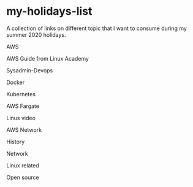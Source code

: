# my-holidays-list
A collection of links on different topic that I want to consume during my summer 2020 holidays. 


AWS
[](https://www.cloudforecast.io/blog/aws-tagging-best-practices/)
[](https://aws.amazon.com/blogs/aws/aws-well-architected-framework-updated-white-papers-tools-and-best-practices/?utm_source=feedburner&utm_medium=feed&utm_campaign=Feed%3A+AmazonWebServicesBlog+%28Amazon+Web+Services+Blog%29)


AWS Guide from Linux Academy
[](https://linuxacademy.com/guide/21655-aws-network-load-balancer-basics/)
[](https://linuxacademy.com/guide/19823-how-to-setup-a-loadbalanced-elasticsearch-cluster-on-aws/)
[](https://linuxacademy.com/guide/18753-automating-terraform-with-jenkins-and-aws-codecommit/)
[](https://linuxacademy.com/guide/19824-basic-security-of-your-vpc/)
[](https://linuxacademy.com/guide/14939-guide-to-subnetting-part-3-cidrs-and-route-summarization/)
[](https://linuxacademy.com/guide/13491-introduction-to-nat/)


Sysadmin-Devops
[](https://www.jeffgeerling.com/blog/2020/self-publishing-and-2nd-edition-ansible-devops)
[](https://www.simplethread.com/serverless-im-a-big-kid-now/)
[](https://www.redhat.com/sysadmin/du-command-options)
[](https://www.redhat.com/sysadmin/administering-remote-systems)
[](https://www.redhat.com/sysadmin/arp-versus-ip)

Docker
[](https://docs.docker.com/develop/develop-images/dockerfile_best-practices/)
[](https://saturnism.me/talk/docker-tips-and-tricks/)
[](https://speakerdeck.com/coollog/build-containers-faster-with-jib-a-google-image-build-tool-for-java-applications?slide=4)
[](https://docs.spring.io/spring-boot/docs/current/reference/html/deployment.html#containers-deployment)
[](https://www.baeldung.com/spring-cloud-kubernetes)
[](https://www.youtube.com/watch?v=bkC1spGOI7Y)


Kubernetes
[](https://opensource.com/article/20/7/kubernetes-analogy)
[](https://www.youtube.com/watch?reload=9&reload=9&v=QJ4fODH6DXI&list=PL2We04F3Y_43dAehLMT5GxJhtk3mJtkl5&index=3)
[](https://cloudblog.withgoogle.com/products/containers-kubernetes/exposing-services-on-gke/amp/)
[](https://medium.com/faun/ecs-vs-eks-vs-fargate-the-good-the-bad-the-ugly-9f68bfc3bb73)
[](https://www.learnaws.org/2019/12/16/running-eks-on-aws-fargate/)
[](https://www.linkedin.com/pulse/containerization-aws-eks-vs-ecs-fargate-rachit-lohani/)
[](https://stackoverflow.blog/2020/05/29/why-kubernetes-getting-so-popular/)
[](https://itnext.io/architecting-kubernetes-clusters-choosing-a-cluster-size-92f6feaa2908)
[](https://opensource.com/article/20/6/container-orchestration)
[](https://towardsdatascience.com/kubernetes-application-deployment-with-aws-eks-and-ecr-4600e11b2d3c)
[](https://speakerdeck.com/thockin/kubernetes-and-networks-why-is-this-so-dang-hard)
[](https://aws.amazon.com/blogs/containers/de-mystifying-cluster-networking-for-amazon-eks-worker-nodes/)
[](https://www.magalix.com/blog/kubernetes-patterns-declarative-deployments)
[](https://techbeacon.com/devops/one-year-using-kubernetes-production-lessons-learned)
[](https://medium.com/google-cloud/kubernetes-101-pods-nodes-containers-and-clusters-c1509e409e16#:~:text=Deployments,be%20running%20at%20a%20time.)
[](https://kubernetes.io/docs/concepts/workloads/controllers/deployment/)
[](https://kubernetes.io/docs/concepts/services-networking/)
[](https://kubernetes.io/docs/concepts/configuration/overview/)
[](https://www.youtube.com/watch?reload=9&reload=9&v=0qotVMX-J5s)
[](https://www.youtube.com/watch?v=2vMEQ5zs1ko)
[](https://www.youtube.com/watch?v=7vxDWDD2YnM)
[](https://www.youtube.com/watch?reload=9&v=I5jdLFdWi6w)
[](https://www.youtube.com/watch?v=XvlkYL1dGbw)
[](https://opensource.com/article/20/8/ingress-controllers-kubernetes)
[](https://developers.redhat.com/devnation/tech-talks/10-kubernetes-tools)


AWS Fargate
[](https://www.youtube.com/watch?reload=9&v=xBgiArJHv7E)
[](https://www.youtube.com/watch?reload=9&reload=9&v=IEvLkwdFgnU)


Linus video
[](https://www.youtube.com/watch?v=0pHImHVrI2I)
[](https://www.youtube.com/watch?v=bTWv-l0JhAc)
[](https://www.youtube.com/watch?v=H8Gd9t7FQqI)
[](https://www.youtube.com/watch?v=7XTHdcmjenI)

AWS Network
[](https://www.thedevcoach.co.uk/engineers-guide-aws-networking-fundamentals/)
[](https://aws.amazon.com/blogs/apn/aws-networking-for-developers/#:~:text=AWS%20networking%20environment-,AWS%20networking%20concepts,virtual%20network%20that%20you%20define.)
[](https://docs.aws.amazon.com/elasticloadbalancing/latest/userguide/how-elastic-load-balancing-works.html#load-balancer-scheme)


History
[](https://briancallahan.net/blog/20200808.html)


Network
[](https://www.youtube.com/watch?v=9nCIjLlLVzY)
[](https://www.youtube.com/watch?v=HbgzrKJvDRw)


Linux related
[](https://www.youtube.com/watch?v=J2QP4onqJKI)
[](https://blog.haschek.at/2020/stopping-phishing-campaigns-with-bash.html)
[](https://thenewstack.io/how-io_uring-and-ebpf-will-revolutionize-programming-in-linux/)
[](https://www.youtube.com/watch?v=sDrRvrh16ws&feature=youtu.be)
[](https://fedoramagazine.org/automating-network-devices-with-ansible/)


Open source
[](https://hacks.mozilla.org/2020/04/code-quality-tools-at-mozilla/)
[](https://community.kde.org/Get_Involved/development#Set_up_your_development_environment)
